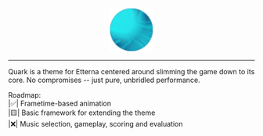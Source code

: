 <p style="text-align:center;"><img src="https://github.com/kurulen/Quark/raw/main/_repoLogo.png" width="90" height="90"/></p>
<hr/>

Quark is a theme for Etterna centered around slimming the game down to its core.
No compromises -- just pure, unbridled performance.

Roadmap:<br/>
  |:white_check_mark:| Frametime-based animation<br/>
  |:yellow_square:| Basic framework for extending the theme<br/>
  |:x:| Music selection, gameplay, scoring and evaluation<br/>

